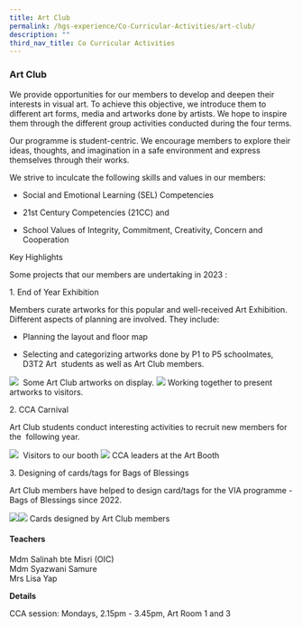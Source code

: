 ```yaml
---
title: Art Club
permalink: /hgs-experience/Co-Curricular-Activities/art-club/
description: ""
third_nav_title: Co Curricular Activities
---
```

### Art Club

We provide opportunities for our members to develop and deepen their interests in visual art. To achieve this objective, we introduce them to different art forms, media and artworks done by artists. We hope to inspire them through the different group activities conducted during the four terms.

Our programme is student-centric. We encourage members to explore their ideas, thoughts, and imagination in a safe environment and express themselves through their works.

We strive to inculcate the following skills and values in our members:

*   Social and Emotional Learning (SEL) Competencies
    
*   21st Century Competencies (21CC) and
    
*   School Values of Integrity, Commitment, Creativity, Concern and Cooperation
    

Key Highlights

Some projects that our members are undertaking in 2023 : 

1\. End of Year Exhibition 

Members curate artworks for this popular and well-received Art Exhibition. Different aspects of planning are involved. They include:

*   Planning the layout and floor map
    
*   Selecting and categorizing artworks done by P1 to P5 schoolmates, D3T2 Art  students as well as Art Club members.         
    
![](https://lh5.googleusercontent.com/zOrPuA3Xx-iSbVWGC-LhSWsA8f3Ri28szbiZ_u_eJmlSfba5AozFrAKfM-hUYMuwx0TmTmPrL5gs7GVoiaLyy8lu0h1Eiqjg7TUyYY9Xits1ESm8y7aXzacfEHCmZSEQu9RWBT9QYL5o)  
Some Art Club artworks on display.
![](https://lh4.googleusercontent.com/H4bOvm42whmUzL-rz7bMTbaM-EO9GTBdpWyNnkuhvBN5Cn9o3y8mdX-c4ey_gTBRgif6283soXM87TS9wg1nhtshcWMgSibIFtEqHwtYaCgARiPIhXGkgqwvXhdCai3tDEcCo-682sLY)
Working together to present artworks to visitors.

2\. CCA Carnival 

Art Club students conduct interesting activities to recruit new members for the 
following year.

![](https://lh3.googleusercontent.com/ilAn6J1t3pgnn2SI2ZqwZuvsmB7C7a2I-HJl98jJ0btnjflXw4DBouX-7f-Y-KaHZnLBXMvPqUaYUUxandPGi2Pyl5-A286i6YN6y60bXlUAzSizPcvq3V7T3DD_AGggjk8KsM7h099a)  
Visitors to our booth
![](https://lh6.googleusercontent.com/JeMQ_bEKFEQlhkZAXXfKi1_xbJ6oN4uRhtE8FyBgu6sNaGr8BFelFK6XUrqnLBmOkQVN5MDvo5HqLU1JZgryOXNoA1_c-SsJbir8F8TKFk0LXuzQ07lIZciSqLlF11Yc7iqupTHkjKvc)
CCA leaders at the Art Booth

3\. Designing of cards/tags for Bags of Blessings

Art Club members have helped to design card/tags for the VIA programme - Bags of Blessings since 2022.

![](https://lh4.googleusercontent.com/dyac02ph-o89V6dZilb_PzPMNJ6yqZnCAeJSVl2wbiA-_Ts9-t0upImCuJ6rxgz1y0ctj05oxjF_B_KHGEx7JSzhCJEZ2Ya3UsI6c7du4qJaYbNcbtXAYPaB0iies5IswrtGjOiEJZke)![](https://lh4.googleusercontent.com/jK0N0TEi58i8hhmd9X4KrLJPJLd2svv7H43SQv-7FXH-uKkE4ZCzVBvkvjy4mDCljyoMroBms9FuwkS1aUK2HtkrWzXStWI-uKGD66oL1pHwldDOTT7wD_kwEk5UY36h7wUwGypb_gnL)
Cards designed by Art Club members

#### Teachers

Mdm Salinah bte Misri (OIC)  
Mdm Syazwani Samure  
Mrs Lisa Yap

**Details**

CCA session: Mondays, 2.15pm - 3.45pm, Art Room 1 and 3